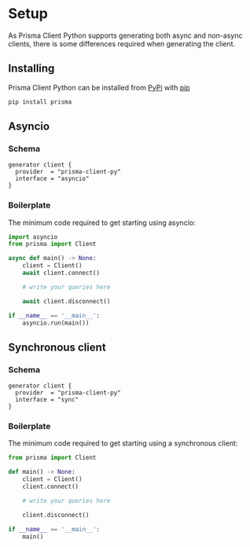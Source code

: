 # Setup

As Prisma Client Python supports generating both async and non-async clients, there is some differences required when generating the client.

## Installing

Prisma Client Python can be installed from [PyPi](https://pypi.org/project/prisma/) with [pip](https://pip.pypa.io/en/stable/)

```sh
pip install prisma
```

## Asyncio

### Schema

```prisma
generator client {
  provider  = "prisma-client-py"
  interface = "asyncio"
}
```

### Boilerplate

The minimum code required to get starting using asyncio:

```py
import asyncio
from prisma import Client

async def main() -> None:
    client = Client()
    await client.connect()

    # write your queries here

    await client.disconnect()

if __name__ == '__main__':
    asyncio.run(main())
```

## Synchronous client

### Schema

```prisma
generator client {
  provider  = "prisma-client-py"
  interface = "sync"
}
```

### Boilerplate

The minimum code required to get starting using a synchronous client:

```py
from prisma import Client

def main() -> None:
    client = Client()
    client.connect()

    # write your queries here

    client.disconnect()

if __name__ == '__main__':
    main()
```
